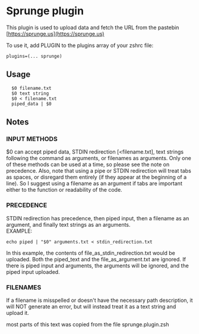 # Sprunge plugin

This plugin is used to upload data and fetch the URL from the pastebin [https://sprunge.us](https://sprunge.us)

To use it, add PLUGIN to the plugins array of your zshrc file:
```
plugins=(... sprunge)
```

## Usage

```
  $0 filename.txt
  $0 text string
  $0 < filename.txt
  piped_data | $0
```

## Notes

### INPUT METHODS

$0 can accept piped data, STDIN redirection [<filename.txt], text strings following the command as arguments, or filenames as arguments.  Only one of these methods can be used at a time, so please see the note on precedence.  Also, note that using a pipe or STDIN redirection will treat tabs as spaces, or disregard them entirely (if they appear at the beginning of a line).  So I suggest using a filename as an argument if tabs are important either to the function or readability of the code.

### PRECEDENCE

STDIN redirection has precedence, then piped input, then a filename as an argument, and finally text strings as an arguments.  
EXAMPLE:

```
echo piped | "$0" arguments.txt < stdin_redirection.txt
```

In this example, the contents of file_as_stdin_redirection.txt would be uploaded. Both the piped_text and the file_as_argument.txt are ignored. If there is piped input and arguments, the arguments will be ignored, and the piped input uploaded.

### FILENAMES

If a filename is misspelled or doesn't have the necessary path description, it will NOT generate an error, but will instead treat it as a text string and upload it.

most parts of this text was copied from the file sprunge.plugin.zsh
